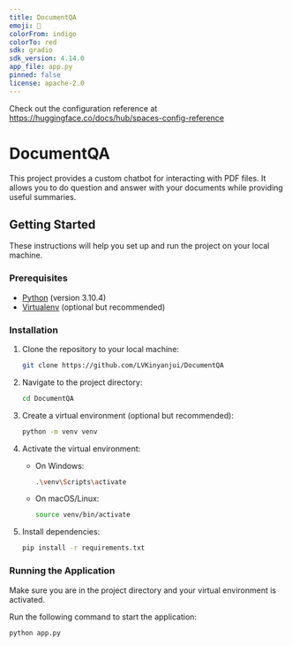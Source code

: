 ```yaml
---
title: DocumentQA
emoji: 🏃
colorFrom: indigo
colorTo: red
sdk: gradio
sdk_version: 4.14.0
app_file: app.py
pinned: false
license: apache-2.0
---
```


Check out the configuration reference at https://huggingface.co/docs/hub/spaces-config-reference

# DocumentQA

This project provides a custom chatbot for interacting with PDF files. It allows you to do question and answer with your documents while providing useful summaries.

## Getting Started

These instructions will help you set up and run the project on your local machine.

### Prerequisites

- [Python](https://www.python.org/downloads/) (version 3.10.4)
- [Virtualenv](https://virtualenv.pypa.io/en/stable/) (optional but recommended)

### Installation

1. Clone the repository to your local machine:

    ```bash
    git clone https://github.com/LVKinyanjui/DocumentQA
    ```

2. Navigate to the project directory:

    ```bash
    cd DocumentQA
    ```

3. Create a virtual environment (optional but recommended):

    ```bash
    python -m venv venv
    ```

4. Activate the virtual environment:

    - On Windows:

        ```bash
        .\venv\Scripts\activate
        ```

    - On macOS/Linux:

        ```bash
        source venv/bin/activate
        ```

5. Install dependencies:

    ```bash
    pip install -r requirements.txt
    ```

### Running the Application

Make sure you are in the project directory and your virtual environment is activated.

Run the following command to start the application:

```bash
python app.py
```

